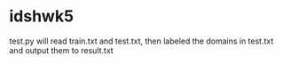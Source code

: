 # idshwk5
test.py will read train.txt and test.txt, then labeled the 
domains in test.txt and output them to result.txt
